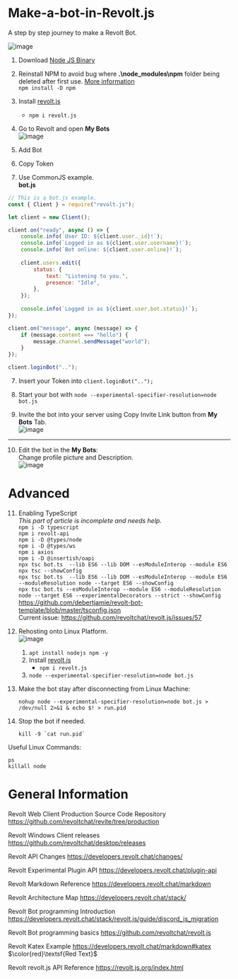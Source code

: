 
# Make-a-bot-in-Revolt.js
A step by step journey to make a Revolt Bot.

![image](https://user-images.githubusercontent.com/21064622/204128095-ec382518-2d90-403b-a5ba-cbf7dca6ffeb.png)


1. Download [Node JS Binary](https://nodejs.org/en/download/current/)
1. Reinstall NPM to avoid bug where **.\node_modules\npm** folder being deleted after first use. [More information](https://stackoverflow.com/a/71853469/3789797)   
    `npm install -D npm`  


2. Install [revolt.js](https://www.npmjs.com/package/revolt.js)
   * `npm i revolt.js`
   
3. Go to Revolt and open **My Bots**  
![image](https://user-images.githubusercontent.com/21064622/204127696-9b59e728-abce-4794-a192-541ef21b79f8.png)

4. Add Bot
5. Copy Token 
6. Use CommonJS example.  
  **bot.js**  


```javascript
// This is a bot.js example.
const { Client } = require("revolt.js");

let client = new Client();

client.on("ready", async () => {
	console.info(`User ID: ${client.user._id}!`);
	console.info(`Logged in as ${client.user.username}!`);
	console.info(`Bot online: ${client.user.online}!`);
	
	client.users.edit({
		status: {
			text: "Listening to you.",
			presence: "Idle",
		},
	});
	
	console.info(`Logged in as ${client.user.bot.status}!`);
});

client.on("message", async (message) => {
	if (message.content === "hello") {
		message.channel.sendMessage("world");
	}
});

client.loginBot("..");
```

7. Insert your Token into `client.loginBot("..");`

8. Start your bot with `node --experimental-specifier-resolution=node bot.js`

9. Invite the bot into your server using Copy Invite Link button from **My Bots** Tab.  
![image](https://user-images.githubusercontent.com/21064622/204128158-c254b43d-bab6-47a1-b4c8-11918e50813c.png)


---

10. Edit the bot in the **My Bots**:  
    Change profile picture and Description.  
![image](https://user-images.githubusercontent.com/21064622/204127696-9b59e728-abce-4794-a192-541ef21b79f8.png)

# Advanced

11. Enabling TypeScript   
    *This part of article is incomplete and needs help.*  
    `npm i -D typescript`  
    `npm i revolt-api`  
    `npm i -D @types/node`  
    `npm i -D @types/ws`  
    `npm i axios`  
    `npm i -D @insertish/oapi`  
    `npx tsc bot.ts  --lib ES6 --lib DOM --esModuleInterop --module ES6`  
    `npx tsc --showConfig`  
    `npx tsc bot.ts  --lib ES6 --lib DOM --esModuleInterop --module ES6 --moduleResolution node --target ES6 --showConfig`  
    `npx tsc bot.ts --esModuleInterop --module ES6 --moduleResolution node --target ES6 --experimentalDecorators --strict --showConfig`  
    https://github.com/debertjamie/revolt-bot-template/blob/master/tsconfig.json  
    Current issue: https://github.com/revoltchat/revolt.js/issues/57    

11. Rehosting onto Linux Platform.  
![image](https://user-images.githubusercontent.com/21064622/204130953-19d5572d-988b-456c-b38a-7ae806b1dfd5.png)  
    1. `apt install nodejs npm -y`  
    2. Install [revolt.js](https://www.npmjs.com/package/revolt.js)
        * `npm i revolt.js`
    3. `node --experimental-specifier-resolution=node bot.js`
12. Make the bot stay after disconnecting from Linux Machine: 
    ```
    nohup node --experimental-specifier-resolution=node bot.js > /dev/null 2>&1 & echo $! > run.pid
    ```
    
13. Stop the bot if needed.
    ```
    kill -9 `cat run.pid`
    ```


Useful Linux Commands:

```
ps
killall node
```

# General Information

Revolt Web Client Production Source Code Repository
https://github.com/revoltchat/revite/tree/production

Revolt Windows Client releases
https://github.com/revoltchat/desktop/releases

Revolt API Changes
https://developers.revolt.chat/changes/

Revolt Experimental Plugin API
https://developers.revolt.chat/plugin-api

Revolt Markdown Reference
https://developers.revolt.chat/markdown

Revolt Architecture Map
https://developers.revolt.chat/stack/

Revolt Bot programming Introduction
https://developers.revolt.chat/stack/revolt.js/guide/discord_js_migration

Revolt Bot programming basics
https://github.com/revoltchat/revolt.js

Revolt Katex Example
https://developers.revolt.chat/markdown#katex
$\color{red}\textsf{Red Text}$

Revolt revolt.js API Reference
https://revolt.js.org/index.html
